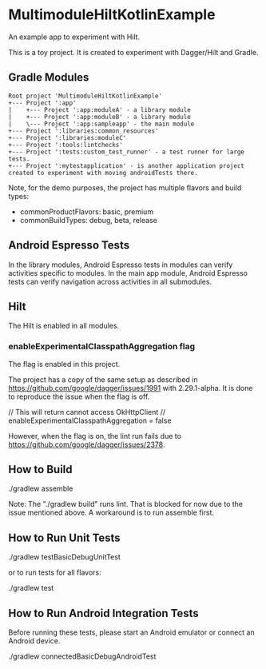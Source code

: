 # MultimoduleHiltKotlinExample
An example app to experiment with Hilt.

This is a toy project. It is created to experiment with Dagger/Hilt and Gradle.

## Gradle Modules

    Root project 'MultimoduleHiltKotlinExample'
    +--- Project ':app'
    |    +--- Project ':app:moduleA' - a library module
    |    +--- Project ':app:moduleB' - a library module
    |    \--- Project ':app:sampleapp' - the main module
    +--- Project ':libraries:common_resources'
    +--- Project ':libraries:moduleC'
    +--- Project ':tools:lintchecks'
    +--- Project ':tests:custom_test_runner' - a test runner for large tests.
    +--- Project ':mytestapplication' - is another application project created to experiment with moving androidTests there.

Note, for the demo purposes, the project has multiple flavors and build types:

- commonProductFlavors: basic, premium
- commonBuildTypes: debug, beta, release

## Android Espresso Tests

In the library modules, Android Espresso tests in modules can verify activities specific to modules.
In the main app module, Android Espresso tests can verify navigation across activities in all submodules.

## Hilt
The Hilt is enabled in all modules.

### enableExperimentalClasspathAggregation flag

The flag is enabled in this project.

The project has a copy of the same setup as described in https://github.com/google/dagger/issues/1991 with 2.29.1-alpha.
It is done to reproduce the issue when the flag is off.

// This will return cannot access OkHttpClient
// enableExperimentalClasspathAggregation = false

However, when the flag is on, the lint run fails due to https://github.com/google/dagger/issues/2378. 

## How to Build

./gradlew assemble

Note: 
The "./gradlew build" runs lint. That is blocked for now due to the issue mentioned above.
A workaround is to run assemble first.
 
## How to Run Unit Tests

./gradlew testBasicDebugUnitTest 

or to run tests for all flavors: 

./gradlew test  
 
## How to Run Android Integration Tests

Before running these tests, please start an Android emulator or connect an Android device.

./gradlew connectedBasicDebugAndroidTest



